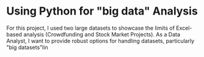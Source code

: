 # Using Python for "big data" Analysis

For this project, I used two large datasets to showcase the limits of Excel-based analysis (Crowdfunding and Stock Market Projects). As a Data Analyst, I want to provide robust options for handling datasets, particularly "big datasets"lin


